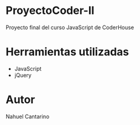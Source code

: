 # ProyectoCoder-II
Proyecto final del curso JavaScript de CoderHouse

# Herramientas utilizadas
- JavaScript
- jQuery

# Autor
Nahuel Cantarino
